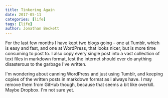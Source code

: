 ```yaml
---
title: Tinkering Again
date: 2017-05-11
categories: [life]
tags: [life]
author: Jonathan Beckett
---
```


For the last few months I have kept two blogs going - one at Tumblr, which is easy and fast, and one at WordPress, that looks nicer, but is more time consuming to post to. I also copy every single post into a vast collection of text files in markdown format, lest the internet should ever do anything disasterous to the garbage I've written.

I'm wondering about canning WordPress and just using Tumblr, and keeping copies of the written posts in markdown format as I always have. I may remove them from GitHub though, because that seems a bit like overkill. Maybe Dropbox. I'm not sure yet.